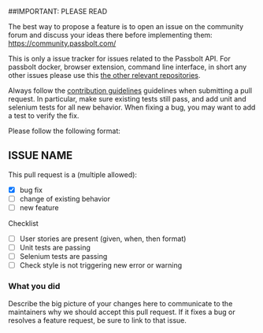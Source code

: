 ##IMPORTANT: PLEASE READ

The best way to propose a feature is to open an issue on the community forum and discuss your 
ideas there before implementing them: https://community.passbolt.com/

This is only a issue tracker for issues related to the Passbolt API.
For passbolt docker, browser extension, command line interface, in short any other issues 
please use this [the other relevant repositories](https://github.com/passbolt).

Always follow the [contribution guidelines](https://github.com/cakephp/cakephp/blob/master/.github/CONTRIBUTING.md) 
guidelines when submitting a pull request. In particular, make sure existing tests 
still pass, and add unit and selenium tests for all new behavior. When fixing a bug, 
you may want to add a test to verify the fix.

Please follow the following format:

## ISSUE NAME

This pull request is a (multiple allowed):

* [x] bug fix
* [ ] change of existing behavior
* [ ] new feature

Checklist
* [ ] User stories are present (given, when, then format)
* [ ] Unit tests are passing
* [ ] Selenium tests are passing
* [ ] Check style is not triggering new error or warning

### What you did
Describe the big picture of your changes here to communicate to the maintainers why we 
should accept this pull request. If it fixes a bug or resolves a feature request, be sure 
to link to that issue.
